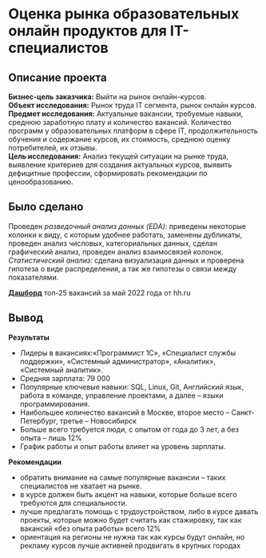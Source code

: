 # Оценка рынка образовательных онлайн продуктов для IT-специалистов  
## Описание проекта  
**Бизнес-цель заказчика:**  Выйти на рынок онлайн-курсов.  
**Объект исследования:** Рынок труда IT сегмента, рынок онлайн курсов.  
**Предмет исследования:** Актуальные вакансии, требуемые навыки, среднюю заработную плату и количество вакансий.
Количество программ у образовательных платформ в сфере IT, продолжительность обучения и содержание курсов,
их стоимость, среднюю оценку потребителей, их отзывы.  
**Цель исследования:** Анализ текущей ситуации на рынке труда, выявление критериев для создания актуальных курсов,
выявить дефицитные профессии, сформировать рекомендации по ценообразованию.  

## Было сделано  
Проведен *разведочный анализ данных (EDA):* приведены некоторые колонки к виду, с которым удобнее работать, заменены дубликаты, 
проведен анализ числовых, категориальных данных, сделан графический анализ, проведен анализ взаимосвязей колонок. *Статистический анализ:*
сделана визуализация данных и проверена гипотеза о виде распределения, а так же гипотезы о связи между показателями.  

[**Дашборд**](https://datalens.yandex.ru/hxfdg66xx2ik8) топ-25 вакансий за май 2022 года от hh.ru
## Вывод  

**Результаты**
* Лидеры  в вакансиях:«Программист 1С», «Специалист службы поддержки», «Системный администратор», «Аналитик», «Системный аналитик».  
* Средняя зарплата: 79 000  
* Популярные ключевые навыки: SQL, Linux, Git, Английский язык, работа в команде, управление проектами, а далее – языки программирования.  
* Наибольшее количество вакансий в Москве, второе место – Санкт-Петербург, третье – Новосибирск  
* Больше всего требуется люди, с опытом от года до 3 лет, а без опыта – лишь 12%  
* График работы и опыт работы влияет на уровень зарплаты.  

**Рекомендации**
* обратить внимание на самые популярные вакансии – таких специалистов не хватает на рынке.  
* в курсе должен быть акцент на навыки, которые больше всего требуются для специальности.  
* лучше предлагать помощь с трудоустройством, либо в курсе давать проекты, которые можно будет считать как стажировку, так как вакансий «без опыта работы» всего 12%
* ориентация на регионы не нужна так как курсы будут онлайн, но рекламу курсов лучше активней продвигать в крупных городах
